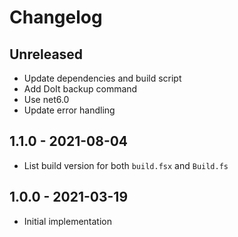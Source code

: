 # Changelog

<!-- There is always Unreleased section on the top. Subsections (Add, Changed, Fix, Removed) should be Add as needed. -->
## Unreleased
- Update dependencies and build script
- Add DoIt backup command
- Use net6.0
- Update error handling

## 1.1.0 - 2021-08-04
- List build version for both `build.fsx` and `Build.fs`

## 1.0.0 - 2021-03-19
- Initial implementation
